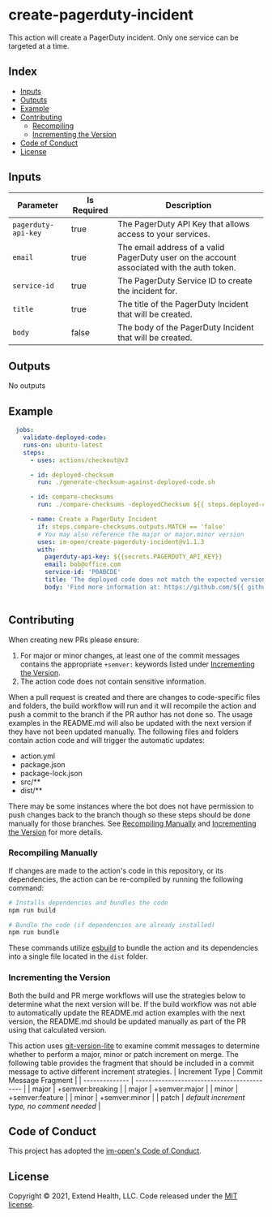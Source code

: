 # create-pagerduty-incident

This action will create a PagerDuty incident.  Only one service can be targeted at a time.
    
## Index 

- [Inputs](#inputs)
- [Outputs](#outputs)
- [Example](#example)
- [Contributing](#contributing)
  - [Recompiling](#recompiling)
  - [Incrementing the Version](#incrementing-the-version)
- [Code of Conduct](#code-of-conduct)
- [License](#license)
  
## Inputs
| Parameter           | Is Required | Description                                                                                |
| ------------------- | ----------- | ------------------------------------------------------------------------------------------ |
| `pagerduty-api-key` | true        | The PagerDuty API Key that allows access to your services.                                 |
| `email`             | true        | The email address of a valid PagerDuty user on the account associated with the auth token. |
| `service-id`        | true        | The PagerDuty Service ID to create the incident for.                                       |
| `title`             | true        | The title of the PagerDuty Incident that will be created.                                  |
| `body`              | false       | The body of the PagerDuty Incident that will be created.                                   |

## Outputs
No outputs


## Example

```yml
  jobs:
    validate-deployed-code:
    runs-on: ubuntu-latest
    steps:
      - uses: actions/checkout@v3

      - id: deployed-checksum
        run: ./generate-checksum-against-deployed-code.sh

      - id: compare-checksums
        run: ./compare-checksums -deployedChecksum ${{ steps.deployed-checksum.outputs.CHECKSUM }}

      - name: Create a PagerDuty Incident
        if: steps.compare-checksums.outputs.MATCH == 'false'
        # You may also reference the major or major.minor version
        uses: im-open/create-pagerduty-incident@v1.1.3
        with:
          pagerduty-api-key: ${{secrets.PAGERDUTY_API_KEY}}
          email: bob@office.com
          service-id: 'P0ABCDE'
          title: 'The deployed code does not match the expected version'
          body: 'Find more information at: https://github.com/${{ github.repository }}/actions/runs/${{ github.run_id }}'
      
```

## Contributing

When creating new PRs please ensure:

1. For major or minor changes, at least one of the commit messages contains the appropriate `+semver:` keywords listed under [Incrementing the Version](#incrementing-the-version).
1. The action code does not contain sensitive information.

When a pull request is created and there are changes to code-specific files and folders, the build workflow will run and it will recompile the action and push a commit to the branch if the PR author has not done so. The usage examples in the README.md will also be updated with the next version if they have not been updated manually. The following files and folders contain action code and will trigger the automatic updates:

- action.yml
- package.json
- package-lock.json
- src/\*\*
- dist/\*\*

There may be some instances where the bot does not have permission to push changes back to the branch though so these steps should be done manually for those branches. See [Recompiling Manually](#recompiling-manually) and [Incrementing the Version](#incrementing-the-version) for more details.

### Recompiling Manually

If changes are made to the action's code in this repository, or its dependencies, the action can be re-compiled by running the following command:

```sh
# Installs dependencies and bundles the code
npm run build

# Bundle the code (if dependencies are already installed)
npm run bundle
```

These commands utilize [esbuild](https://esbuild.github.io/getting-started/#bundling-for-node) to bundle the action and
its dependencies into a single file located in the `dist` folder.

### Incrementing the Version

Both the build and PR merge workflows will use the strategies below to determine what the next version will be.  If the build workflow was not able to automatically update the README.md action examples with the next version, the README.md should be updated manually as part of the PR using that calculated version.

This action uses [git-version-lite] to examine commit messages to determine whether to perform a major, minor or patch increment on merge.  The following table provides the fragment that should be included in a commit message to active different increment strategies.
| Increment Type | Commit Message Fragment                     |
| -------------- | ------------------------------------------- |
| major          | +semver:breaking                            |
| major          | +semver:major                               |
| minor          | +semver:feature                             |
| minor          | +semver:minor                               |
| patch          | *default increment type, no comment needed* |

## Code of Conduct

This project has adopted the [im-open's Code of Conduct](https://github.com/im-open/.github/blob/master/CODE_OF_CONDUCT.md).

## License

Copyright &copy; 2021, Extend Health, LLC. Code released under the [MIT license](LICENSE).

[git-version-lite]: https://github.com/im-open/git-version-lite